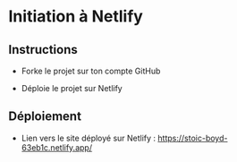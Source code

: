 # Initiation à Netlify

## Instructions

- Forke le projet sur ton compte GitHub

- Déploie le projet sur Netlify

## Déploiement

- Lien vers le site déployé sur Netlify : https://stoic-boyd-63eb1c.netlify.app/
